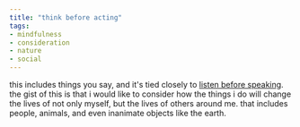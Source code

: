 ```yaml
---
title: "think before acting"
tags:
- mindfulness
- consideration
- nature
- social
---
```


this includes things you say, and it's tied closely to [listen before speaking](listen%20before%20speaking.md). the gist of this is that i would like to consider how the things i do will change the lives of not only myself, but the lives of others around me. that includes people, animals, and even inanimate objects like the earth.